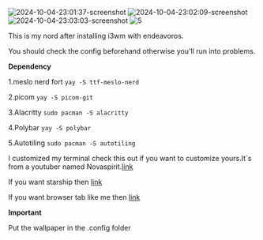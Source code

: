 ![2024-10-04-23:01:37-screenshot](https://github.com/user-attachments/assets/5b9c26ed-73eb-4a63-aead-cf5a98161a35)
![2024-10-04-23:02:09-screenshot](https://github.com/user-attachments/assets/faf34208-55a2-493f-b98b-61eebfa1f1fd)
![2024-10-04-23:03:03-screenshot](https://github.com/user-attachments/assets/58aab465-49b5-41d3-a902-b54671151c03)
![5](https://github.com/user-attachments/assets/46cd00eb-fce5-4ba2-8819-da52142059e5)



This is my nord after installing i3wm with endeavoros.

You should check the config beforehand otherwise you'll run into problems.


**Dependency**

1.meslo nerd fort
 `yay -S ttf-meslo-nerd`

2.picom
 `yay -S picom-git`

3.Alacritty
 `sudo pacman -S alacritty`

4.Polybar
 `yay -S polybar`

5.Autotiling
`sudo pacman -S autotiling`

I customized my terminal check this out if you want to customize yours.It`s from a youtuber named Novaspirit.[link](https://github.com/novaspirit/pimpyourterm)

If you want starship then [link](https://starship.rs/)

If you want browser tab like me then [link](https://github.com/XengShi/materialYouNewTab?tab=readme-ov-file)

**Important**

Put the wallpaper in the .config folder


